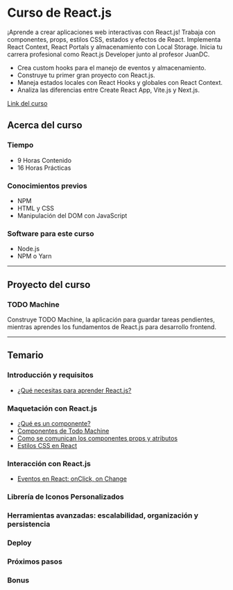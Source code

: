 # Curso de React.js

¡Aprende a crear aplicaciones web interactivas con React.js! Trabaja con componentes, props, estilos CSS, estados y efectos de React. Implementa React Context, React Portals y almacenamiento con Local Storage. Inicia tu carrera profesional como React.js Developer junto al profesor JuanDC.

- Crea custom hooks para el manejo de eventos y almacenamiento.
- Construye tu primer gran proyecto con React.js.
- Maneja estados locales con React Hooks y globales con React Context.
- Analiza las diferencias entre Create React App, Vite.js y Next.js.

[Link del curso](https://platzi.com/cursos/react/)

## Acerca del curso

### Tiempo

- 9 Horas Contenido
- 16 Horas Prácticas

### Conocimientos previos

- NPM
- HTML y CSS
- Manipulación del DOM con JavaScript

### Software para este curso

- Node.js
- NPM o Yarn

----
## Proyecto del curso

### TODO Machine

Construye TODO Machine, la aplicación para guardar tareas pendientes, mientras aprendes los fundamentos de React.js para desarrollo frontend.

----
## Temario

### Introducción y requisitos

- [¿Qué necesitas para aprender React.js?](./Apuntes/Temario%20y%20requisitos/que_necesitas_para_aprender_react.md)

### Maquetación con React.js

- [¿Qué es un componente?](./Apuntes/Maquetacion%20con%20React/que_es_un_componente.md)
- [Componentes de Todo Machine](./Apuntes/Maquetacion%20con%20React/componentes_de_todo_machine.md)
- [Como se comunican los componentes props y atributos](./Apuntes/Maquetacion%20con%20React/como_se_comunican_los_componentes_props_y_atributos.md)
- [Estilos CSS en React](./Apuntes/Maquetacion%20con%20React/estilos_en_react.md)

### Interacción con React.js

- [Eventos en React: onClick, on Change](./Apuntes/interaccion_con_react/eventos_en_react_onclick_on_change.md)

### Librería de Iconos Personalizados

### Herramientas avanzadas: escalabilidad, organización y persistencia

### Deploy

### Próximos pasos

### Bonus

